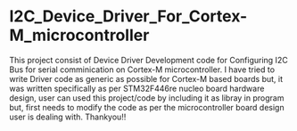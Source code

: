 # I2C_Device_Driver_For_Cortex-M_microcontroller
This project consist of Device Driver Development code for Configuring I2C Bus for serial comminication on Cortex-M microcontroller.
I have tried to write Driver code as generic as possible for Cortex-M based boards but, it was written specifically as per STM32F446re nucleo board hardware design, 
user can used this project/code by including it as libray in program but, first needs to modify the code as per the microcontroller board design user is dealing with.
Thankyou!!
